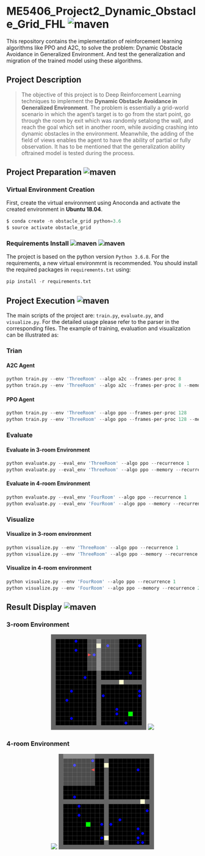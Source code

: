 # ME5406_Project2_Dynamic_Obstacle_Grid_FHL ![maven](https://img.shields.io/badge/NUS-ME5406-important)
This repository contains the implementation of reinforcement learning algorithms like PPO and A2C, to solve the problem: Dynamic Obstacle Avoidance in Generalized Environment. And test the generalization and migration of the trained model using these algorithms.

## Project Description
> The objective of this project is to Deep Reinforcement Learning techniques to implement the **Dynamic Obstacle Avoidance in Generalized Environment**. 
> The problem is essentially a grid-world scenario in which the agent’s target is to go from the start point, go through the room by exit which was randomly setalong the wall, and reach the goal which set in another room, while avoiding crashing into dynamic obstacles in the environment. Meanwhile, the adding of the field of views enables the agent to have the ability of partial or fully observation. It has to be mentioned that the generalization ability oftrained model is tested during the process.

## Project Preparation ![maven](https://img.shields.io/badge/Project-Preparation-important)
 ### Virtual Environment Creation
 First, create the virtual environment using Anoconda and activate the created environment in **Ubuntu 18.04**.
 
```python
$ conda create -n obstacle_grid python=3.6
$ source activate obstacle_grid
```

 ### Requirements Install ![maven](https://img.shields.io/badge/Python-3.6-important) ![maven](https://img.shields.io/badge/Python-Requirements-important)
The project is based on the python version `Python 3.6.8`. For the requirements, a new virtual environmrnt is recommended. You should install the required packages in `requirements.txt` using:
```python
pip install -r requirements.txt
```

## Project Execution ![maven](https://img.shields.io/badge/Project-Execution-important)
The main scripts of the project are: `train.py`, `evaluate.py`, and `visualize.py`. For the detailed usage please refer to the parser in the corresponding files. The example of training, evaluation and visualization can be illustrated as:
### Trian
#### A2C Agent
```python
python train.py --env 'ThreeRoom' --algo a2c --frames-per-proc 8
python train.py --env 'ThreeRoom' --algo a2c --frames-per-proc 8 --memory --recurrence 2
```
#### PPO Agent
```python
python train.py --env 'ThreeRoom' --algo ppo --frames-per-proc 128
python train.py --env 'ThreeRoom' --algo ppo --frames-per-proc 128 --memory --recurrence 2
```

### Evaluate
#### Evaluate in 3-room Environment
```python
python evaluate.py --eval_env 'ThreeRoom' --algo ppo --recurrence 1
python evaluate.py --eval_env 'ThreeRoom' --algo ppo --memory --recurrence 2
```
#### Evaluate in 4-room Environment
```python
python evaluate.py --eval_env 'FourRoom' --algo ppo --recurrence 1
python evaluate.py --eval_env 'FourRoom' --algo ppo --memory --recurrence 2
```

### Visualize
#### Visualize in 3-room environment
```python
python visualize.py --env 'ThreeRoom' --algo ppo --recurrence 1
python visualize.py --env 'ThreeRoom' --algo ppo --memory --recurrence 2
```
#### Visualize in 4-room environment
```python
python visualize.py --env 'FourRoom' --algo ppo --recurrence 1
python visualize.py --env 'FourRoom' --algo ppo --memory --recurrence 2
```

## Result Display ![maven](https://img.shields.io/badge/Result-GIF-success)
### 3-room Environment
<div align=center>
<img src="results/gifs/a2c_gif.gif" width="250" >     <img src="results/gifs/storage_3_room.gif" width="250"/> 
</div>

### 4-room Environment
<div align=center>
<img src="results/gifs/storage_4_room_ppo.gif" width="250" >     <img src="results/gifs/storage_4_room_ppo_lstm2.gif" width="250"/> 
</div>
